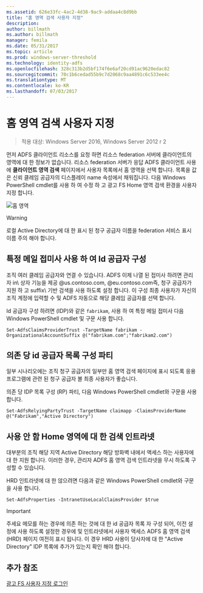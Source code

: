 ```yaml
---
ms.assetid: 626e33fc-4ac2-4d38-9ac9-addaa4c8d9bb
title: "홈 영역 검색 사용자 지정"
description: 
author: billmath
ms.author: billmath
manager: femila
ms.date: 05/31/2017
ms.topic: article
ms.prod: windows-server-threshold
ms.technology: identity-adfs
ms.openlocfilehash: 328c313b2d5bf174f6e6af20cd91ac9620edac82
ms.sourcegitcommit: 70c1b6cedad55b9c7d2068c9aa4891c6c533ee4c
ms.translationtype: MT
ms.contentlocale: ko-KR
ms.lasthandoff: 07/03/2017
---
```

# <a name="home-realm-discovery-customization"></a>홈 영역 검색 사용자 지정

>적용 대상: Windows Server 2016, Windows Server 2012 r 2

먼저 ADFS 클라이언트 리소스를 요청 하면 리소스 federation 서버에 클라이언트의 영역에 대 한 정보가 없습니다. 리소스 federation 서버가 응답 ADFS 클라이언트 사용에 **클라이언트 영역 검색** 페이지에서 사용자 목록에서 홈 영역을 선택 합니다. 목록을 값은 신뢰 클레임 공급자의 디스플레이 name 속성에서 채워집니다. 다음 Windows PowerShell cmdlet를 사용 하 여 수정 하 고 광고 FS Home 영역 검색 환경을 사용자 지정 합니다.  
  
![홈 영역](media/AD-FS-user-sign-in-customization/ADFS_Blue_Custom4.png)  
  
> [!WARNING]  
> 로컬 Active Directory에 대 한 표시 된 청구 공급자 이름을 federation 서비스 표시 이름 주의 해야 합니다.  
  
## <a name="configure-identity-provider-to-use-certain-email-suffixes"></a>특정 메일 접미사 사용 하 여 Id 공급자 구성  
조직 여러 클레임 공급자와 연결 수 있습니다. ADFS 이제 나열 된 접미사 하려면 관리자 in\ 상자 기능을 제공 @us.contoso.com, @eu.contoso.com즉, 청구 공급자가 지원 하 고 suffix\ 기반 검색을 사용 하도록 설정 합니다. 이 구성 최종 사용자가 자신의 조직 계정에 입력할 수 및 ADFS 자동으로 해당 클레임 공급자를 선택 합니다.  
  
Id 공급자 구성 하려면 \(IDP\)와 같은 `fabrikam`, 사용 하 여 특정 메일 접미사 다음 Windows PowerShell cmdlet 및 구문 사용 합니다.  
  

`Set-AdfsClaimsProviderTrust -TargetName fabrikam -OrganizationalAccountSuffix @("fabrikam.com";"fabrikam2.com") ` 
 
  
## <a name="configure-an-identity-provider-list-per-relying-party"></a>의존 당 id 공급자 목록 구성 파티  
일부 시나리오에는 조직 청구 공급자의 일부만 홈 영역 검색 페이지에 표시 되도록 응용 프로그램에 관련 된 청구 공급자 볼 최종 사용자가 좋습니다.  
  
의존 당 IDP 목록 구성 \(RP\) 파티, 다음 Windows PowerShell cmdlet와 구문을 사용 합니다.  
  
 
`Set-AdfsRelyingPartyTrust -TargetName claimapp -ClaimsProviderName @("Fabrikam","Active Directory") ` 

  
## <a name="bypass-home-realm-discovery-for-the-intranet"></a>사용 안 함 Home 영역에 대 한 검색 인트라넷  
대부분의 조직 해당 지역 Active Directory 해당 방화벽 내에서 액세스 하는 사용자에 대 한 지원 합니다. 이러한 경우, 관리자 ADFS 홈 영역 검색 인트라넷을 무시 하도록 구성할 수 있습니다.  
  
HRD 인트라넷에 대 한 않으려면 다음과 같은 Windows PowerShell cmdlet와 구문을 사용 합니다.  
  

`Set-AdfsProperties -IntranetUseLocalClaimsProvider $true ` 
 
  
> [!IMPORTANT]  
> 주세요 메모를 하는 경우에 의존 하는 것에 대 한 id 공급자 목록 자 구성 되어, 이전 설정에 사용 하도록 설정한 경우에 및 인트라넷에서 사용자 액세스 ADFS 홈 영역 검색 \(HRD\) 페이지 여전히 표시 됩니다. 이 경우 HRD 사용이 당사자에 대 한 "Active Directory" IDP 목록에 추가가 있는지 확인 해야 합니다.  

## <a name="additional-references"></a>추가 참조 
[광고 FS 사용자 지정 로그인](AD-FS-user-sign-in-customization.md)  
